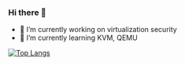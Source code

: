 ### Hi there 👋
- 🔭 I’m currently working on virtualization security
- 🌱 I’m currently learning KVM, QEMU  

[![Top Langs](https://github-readme-stats.vercel.app/api/top-langs/?username=greedkiss&langs_count=8&theme=radical)](https://github.com/greediss/github-readme-stats)

<!--
**greedkiss/greedkiss** is a ✨ _special_ ✨ repository because its `README.md` (this file) appears on your GitHub profile.
[![我的 GitHub 数据](https://github-readme-stats.vercel.app/api?username=greedkiss)]()
Here are some ideas to get you started:

- 👯 I’m looking to collaborate on ...
- 🤔 I’m looking for help with ...
- 💬 Ask me about ...
- 📫 How to reach me: ...
- 😄 Pronouns: ...
- ⚡ Fun fact: ...
-->
